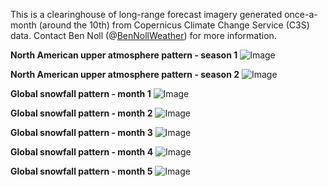 This is a clearinghouse of long-range forecast imagery generated once-a-month (around the 10th) from Copernicus Climate Change Service (C3S) data. Contact Ben Noll (@<a href="https://twitter.com/BenNollWeather">BenNollWeather</a>) for more information.

**North American upper atmosphere pattern - season 1**
![Image](https://raw.githubusercontent.com/Dreamsh0t/copernicus_imagery/main/c3s_height_season1.png)

**North American upper atmosphere pattern - season 2**
![Image](https://raw.githubusercontent.com/Dreamsh0t/copernicus_imagery/main/c3s_height_season2.png)

**Global snowfall pattern - month 1**
![Image](https://raw.githubusercontent.com/Dreamsh0t/copernicus_imagery/main/snow/snow_globe_2.png)

**Global snowfall pattern - month 2**
![Image](https://raw.githubusercontent.com/Dreamsh0t/copernicus_imagery/main/snow/snow_globe_3.png)

**Global snowfall pattern - month 3**
![Image](https://raw.githubusercontent.com/Dreamsh0t/copernicus_imagery/main/snow/snow_globe_4.png)

**Global snowfall pattern - month 4**
![Image](https://raw.githubusercontent.com/Dreamsh0t/copernicus_imagery/main/snow/snow_globe_5.png)

**Global snowfall pattern - month 5**
![Image](https://raw.githubusercontent.com/Dreamsh0t/copernicus_imagery/main/snow/snow_globe_6.png)
